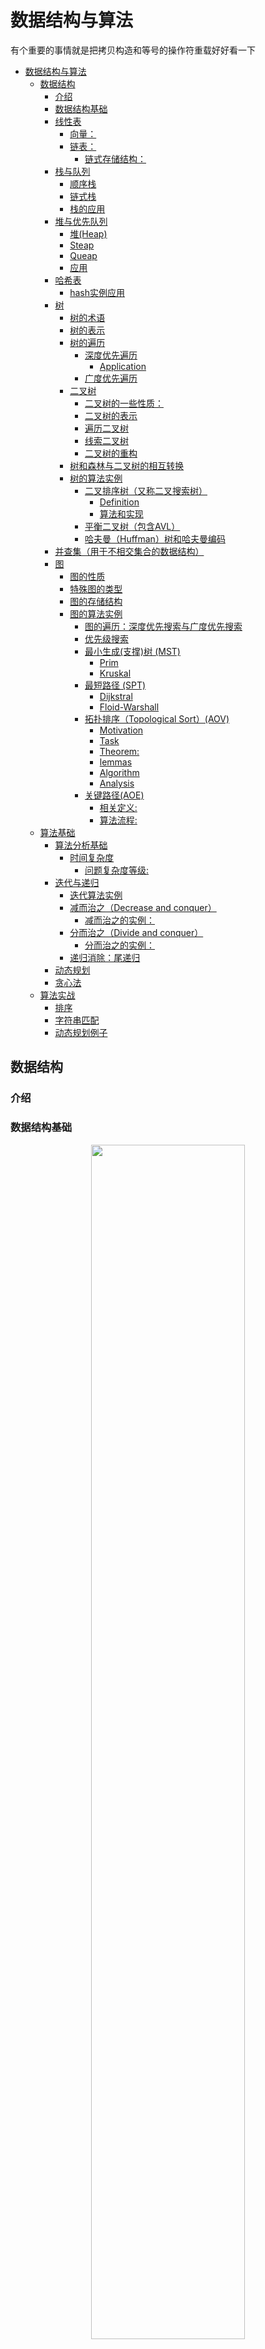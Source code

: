 <!--
 * @Author: yanxinhao
 * @Email: 1914607611xh@i.shu.edu.cn
 * @LastEditTime: 2020-11-09 21:11:34
 * @LastEditors: yanxinhao
 * @Description: 
-->
# 数据结构与算法
有个重要的事情就是把拷贝构造和等号的操作符重载好好看一下

- [数据结构与算法](#数据结构与算法)
  - [数据结构](#数据结构)
    - [介绍](#介绍)
    - [数据结构基础](#数据结构基础)
    - [线性表](#线性表)
      - [向量：](#向量)
      - [链表：](#链表)
        - [链式存储结构：](#链式存储结构)
    - [栈与队列](#栈与队列)
      - [顺序栈](#顺序栈)
      - [链式栈](#链式栈)
      - [栈的应用](#栈的应用)
    - [堆与优先队列](#堆与优先队列)
      - [堆(Heap)](#堆heap)
      - [Steap](#steap)
      - [Queap](#queap)
      - [应用](#应用)
    - [哈希表](#哈希表)
      - [hash实例应用](#hash实例应用)
    - [树](#树)
      - [树的术语](#树的术语)
      - [树的表示](#树的表示)
      - [树的遍历](#树的遍历)
        - [深度优先遍历](#深度优先遍历)
          - [Application](#application)
        - [广度优先遍历](#广度优先遍历)
      - [二叉树](#二叉树)
        - [二叉树的一些性质：](#二叉树的一些性质)
        - [二叉树的表示](#二叉树的表示)
        - [遍历二叉树](#遍历二叉树)
        - [线索二叉树](#线索二叉树)
        - [二叉树的重构](#二叉树的重构)
      - [树和森林与二叉树的相互转换](#树和森林与二叉树的相互转换)
      - [树的算法实例](#树的算法实例)
        - [二叉排序树（又称二叉搜索树）](#二叉排序树又称二叉搜索树)
          - [Definition](#definition)
          - [算法和实现](#算法和实现)
        - [平衡二叉树（包含AVL）](#平衡二叉树包含avl)
        - [哈夫曼（Huffman）树和哈夫曼编码](#哈夫曼huffman树和哈夫曼编码)
    - [并查集（用于不相交集合的数据结构）](#并查集用于不相交集合的数据结构)
    - [图](#图)
      - [图的性质](#图的性质)
      - [特殊图的类型](#特殊图的类型)
      - [图的存储结构](#图的存储结构)
      - [图的算法实例](#图的算法实例)
        - [图的遍历：深度优先搜索与广度优先搜索](#图的遍历深度优先搜索与广度优先搜索)
        - [优先级搜索](#优先级搜索)
        - [最小生成(支撑)树 (MST)](#最小生成支撑树-mst)
          - [Prim](#prim)
          - [Kruskal](#kruskal)
        - [最短路径 (SPT)](#最短路径-spt)
          - [Dijkstral](#dijkstral)
          - [Floid-Warshall](#floid-warshall)
        - [拓扑排序（Topological Sort）(AOV)](#拓扑排序topological-sortaov)
          - [Motivation](#motivation)
          - [Task](#task)
          - [Theorem:](#theorem)
          - [lemmas](#lemmas)
          - [Algorithm](#algorithm)
          - [Analysis](#analysis)
        - [关键路径(AOE)](#关键路径aoe)
          - [相关定义:](#相关定义)
          - [算法流程:](#算法流程)
  - [算法基础](#算法基础)
    - [算法分析基础](#算法分析基础)
      - [时间复杂度](#时间复杂度)
        - [问题复杂度等级:](#问题复杂度等级)
    - [迭代与递归](#迭代与递归)
      - [迭代算法实例](#迭代算法实例)
      - [减而治之（Decrease and conquer）](#减而治之decrease-and-conquer)
        - [减而治之的实例：](#减而治之的实例)
      - [分而治之（Divide and conquer）](#分而治之divide-and-conquer)
        - [分而治之的实例：](#分而治之的实例)
      - [递归消除：尾递归](#递归消除尾递归)
    - [动态规划](#动态规划)
    - [贪心法](#贪心法)
  - [算法实战](#算法实战)
    - [排序](#排序)
    - [字符串匹配](#字符串匹配)
    - [动态规划例子](#动态规划例子)

## 数据结构

### 介绍

### 数据结构基础

<div align="center"> 
  <img src="./imgs/Abstract_data.png" width=70% height=70% /> 
</div>

### 线性表
#### 向量：
（线性表的顺序存储结构）

#### 链表： 
##### 链式存储结构：
  - 单链表
  - 循环链表
  - 双向链表

### 栈与队列
#### 顺序栈

#### 链式栈

#### 栈的应用
  - 逆序输出 : 进制转换
  - 递归嵌套 : 函数调用,括号匹配
  - 栈混洗 : 等价于n对括号的匹配
  - 延迟缓冲 : 中缀表达式求值
  - 逆波兰表达式（后缀表达式）求值与转换算法

### 堆与优先队列
#### 堆(Heap)
#### Steap 
> Steap = Stack + Heap = push + pop + getmax
#### Queap
> Queap = Queue + Heap = enqueue + dequeue + getMax

#### 应用
  - 试探回溯法 : n皇后问题与迷宫寻径问题

### 哈希表

#### hash实例应用
  - 桶排序

### 树

#### 树的术语
  - 节点的深度 :从根到该节点路径上的路径长度
  - 节点的高度 :从该节点往下的最长路径的路径长度
  - 树的高度 : 等于根节点的高度
  
空树的高度为-1，只有一个节点的树高度为0
#### 树的表示
  - 父节点表示 : 对孩子节点和兄弟节点的访问不方便，均要遍历整个树
  - 孩子节点表示 : 找父节点和兄弟节点很慢
  - 父节点+孩子节点表示 : 这里的孩子节点是第一个孩子节点的指针,当前节点的所有孩子节点连成一个链表。
  - 长子+兄弟表示 : 若在设parent的引用, 访问parent也仅需要O(1)时间

#### 树的遍历
##### 深度优先遍历
A backtracking algorithm for stepping through a tree（回溯法）:
- At any node, proceed to the first child that has not yet been visited
- If we have visited all the children (of which a leaf node is a special case), backtrack to the parent and repeat this process


Each node is visited multiple times in such a scheme（节点会被多次访问）
- First time: before any children
- Last time: after all children, before backtracking

###### Application
Displaying information about directory structures and the files contained within
- Printing a hierarchical structure
- Determining memory usage

##### 广度优先遍历
The easiest implementation is to use a queue:
1. Place the root node into a queue
2. While the queue is not empty:
     - Pop the node at the front of the queue
     - Push all of its children into the queue

#### 二叉树
  - 二叉树:节点度数不超过2的树,同一节点的孩子和子树，均以左右区分(隐含有序)
  - 满二叉树:所有分支节点都有左孩子和右孩子,并且叶子节点都集中在二叉树的最下面一层
  - 完全二叉树:各节点的编号与对应的深度为k的满二叉树相同

##### 二叉树的一些性质：

> 设度数为0,1,2的节点各有n0,n1,n2个,则：
1. 节点数 : n = n0+n1+n2
2. 边数 : e = n-1 = n1+2*n2 (节点数减一 or 所有的出度数)
3. 叶节点数 : n0 = n2+1 (由上面2的等式后两项相等可以推出)
   
> 高度(或者深度)为k的二叉树,则:
1. 整个树最多可能有的节点数 : 2^k - 1 （等比数列求和）
2. 二叉树的第i层最多可能的节点数 : 2^(i-1)
   
> 有n个节点的完全二叉树,若i是某个节点a的编号(编号的范围为1~n)
1. 若i!=1,则a的双亲节点编号为 : ⌊i/2⌋ 
2. 若2i<=n,a的左孩子编号为 : 2i
3. 若2i>n : a无左孩子
4. 若2i+1<=n,a的右孩子的编号为 : 2i+1
5. 若2i+1>n : a无右孩子
6. 完全二叉树的高度为 : ⌊logn⌋+1 或者⌈log(n+1)⌉（底数为二）(有2^(h-1) <= n < 2^h推得)

   

##### 二叉树的表示
- 顺序存储结构 : 用一维数组，最适合完全二叉树
- 链式存储结构 : 每个节点包含一个数据域和指向两个孩子的指针域

##### 遍历二叉树
  - 先序遍历
  - 中序遍历
  - 后序遍历
  - 层次遍历
  
##### 线索二叉树

##### 二叉树的重构

#### 树和森林与二叉树的相互转换

#### 树的算法实例
  ##### 二叉排序树（又称二叉搜索树）
  ###### Definition
In a binary search tree, we require that 
- all objects in the left sub-tree to be less than the object stored in the root node
- all objects in the right sub-tree to be greater than the object in the root object
- the two sub-trees are themselves binary search trees
  ###### 算法和实现
  - 查找: 减而治之,时间复杂度为O(h),h为BST高度
  - 插入: 
    - If we find the object already in the tree, we will return
      - The object is already in the binary search tree (no duplicates)
    - Otherwise, we will arrive at an empty node
    - The object will be inserted into that location
    - The run time is O(h)
  - 删除: 存在两种如下情况
    <table>
    <tr>
    <td><img src="./imgs/BST_1.png"></td>
    <td><img src="./imgs/BST_1_1.png"></td>
    </tr>
      <tr>
    <td><img src="./imgs/BST_2.png"></td>
    <td><img src="./imgs/BST_2_2.png"></td>
    </tr></table>

  ##### 平衡二叉树（包含AVL）
    ###### 介绍
    A binary search tree is said to be AVL balanced if:
    - The difference in the heights between the left and right sub-trees is at most 1, and
    - Both sub-trees are themselves AVL trees

    ###### AVL树节点个数的上下界
    - upper bound :an AVL tree of height h is a perfect binary tree with 2^(h+1)–1 nodes
    - lower bound :
        <table>
          <tr>
        <td><img src="./imgs/AVL_height_1.png"></td>
        <td><img src="./imgs/AVL_height_2.png"></td>
        <td><img src="./imgs/AVL_height_3.png"></td>
        </tr></table>

    ###### AVL树的插入删除
    等价BBST与旋转调整
      <table>
        <tr>
      <td><img src="./imgs/BBST_1.png"></td>
      <td><img src="./imgs/BBST_2.png"></td>
      <td><img src="./imgs/BBST_3.png"></td>
      </tr></table>
    > 对于失衡情况，从最深的那个失衡节点开始考虑推导最方便，下面的插入删除的失衡情况的复盘就是这么得来的
    - 插入:插入导致失衡,肯定是将节点插到最深的失衡节点的最长的分支上
        <table>
        <tr>
        <td>zag和zig</td>
        <td>zigzag和zagzig</td>
        <td>实现</td>
        </tr>
          <tr>
        <td><img src="./imgs/AVL_insert_1.png"></td>
        <td><img src="./imgs/AVL_insert_2.png"></td>
        <td><img src="./imgs/AVL_insert_3.png"></td>
        </tr></table>
    - 删除:删除导致失衡,肯定是将失衡节点较短的左分支或者右分枝上的节点删除
        <table>
          <tr>
        <td><img src="./imgs/AVL_remove_1.png"></td>
        <td><img src="./imgs/AVL_remove_2.png"></td>
        <td><img src="./imgs/AVL_remove_3.png"></td>
        </tr></table>
  ##### 哈夫曼（Huffman）树和哈夫曼编码
  
  > 前缀码:任一字符的编码都不是另一字符编码串的前缀;前缀码与树的联系:根通往任一叶子节点的路径都不可能是通往其余叶子节点的子路径
  
  > 哈夫曼编码算法流程:
  1. Scan text to be compressed and count frequencies of all characters.
  2. Prioritize characters based on their frequencies in text.
  3. Build Huffman code tree based on prioritized list.
  4. Perform a traversal of tree to determine all code words.
  5. Encode the text using the Huffman codes.

  > 哈夫曼树的构造算法:
  
  While priority queue contains two or more nodes
  1. Create new node
  2. Dequeue node and make it left subtree
  3. Dequeue next node and make it right subtree
  4. Frequency of new node equals sum of frequency of left and right children
  5. Enqueue new node back into queue

  >通过遍历哈夫曼树得到哈夫曼编码

  Perform a traversal of the tree to obtain new code words
  1. Going left is a 0 
  2. Going right is a 1
  3. Code word is only completed when a leaf node is reached 

### 并查集（用于不相交集合的数据结构）

### 图
#### 图的性质
- 支撑树(spanning tree) 
- 最小支撑树(MST)
  
#### 特殊图的类型
- 有向无环图(DAG)
  
#### 图的存储结构
  - 邻接矩阵 :
    - 空间复杂度 O(n^2)空间,与边数无关，适合稠密图
  - 邻接表
  - 十字链表 : 有向图
  - 邻接多重表 : 无向图

#### 图的算法实例
   #####  图的遍历：深度优先搜索与广度优先搜索

  边分类:
  <table>
    <tr>
  <td>BFS : 队列</td>
  <td>DFS : 栈</td>
  </tr>
    <tr>
  <td><img src="./imgs/bfs_edge.png"></td>
  <td><img src="./imgs/dfs_edge.png"></td>
  </tr></table>
  
 #####   优先级搜索 

  <table>
      <tr>
      <td>通用算法</td>
      <td>统一框架</td>
      <td>统一框架</td>
    </tr>
    <tr>
      <td><img src="./imgs/pfs.png"></td>
      <td><img src="./imgs/pfs_1.png"></td>
      <td><img src="./imgs/pfs_2.png"></td>
    </tr>
  </table>

   #####  最小生成(支撑)树 (MST)
> 属于贪心算法
  
  ######  Prim
> prim 算法只与顶点数有关系与边数没有关系，适用于稠密图
  
  利用优先级排序的模版
    <table>
      <tr>
      <td>极短跨边</td>
      <td>极长环边</td>
    </tr>
    <tr>
      <td><img src="./imgs/prim_1.png"></td>
      <td><img src="./imgs/prim_2.png"></td>
    </tr>
    <tr>
      <td>算法</td>
      <td>实现</td>
    </tr>
    <tr>
      <td><img src="./imgs/prim.png"></td>
      <td><img src="./imgs/prim_3.png"></td>
    </tr>
  </table>

   ###### Kruskal
> 主要由最短边的选取算法上，所以该复杂度复杂度与顶点数无关，由边数决定。适用于稀疏图
  <table>
      <tr>
      <td>策略</td>
      <td>算法框架</td>
    </tr>
    <tr>
      <td><img src="./imgs/kruskal_1.png"></td>
      <td><img src="./imgs/kruskal_2.png"></td>
    </tr>
    <tr>
      <td>正确性</td>
      <td>复杂度</td>
    </tr>
    <tr>
      <td><img src="./imgs/kruskal_3.png"></td>
      <td><img src="./imgs/kruskal_4.png"></td>
    </tr>
  </table>

   #####  最短路径 (SPT)
注意 MST!=SPT 两者的优化方向并不一样
（形象的理解就是生成MST的过程是全面扩张，生成SPT的过程是以某个点为中心按路径长度发散）
  ###### Dijkstral
> 属于贪心算法
    按路径长度递增来产生一个点到其他所有点的最短路径。（从初始点按路径长度扩张）
    核心: 
      1. 被选中的节点全部是已经确认了到s的最短路径的（途径的节点全部在已被选中的节点集中）--这一点很重要
      2. 选取新的节点时，被选的新节点不可能经过其他未被选节点到s的路径最短。（新节点到s的路径只经过被选中的节点）
      3. 新的节点加入时，只影响其邻居节点到s的最短路径
  <table>
    <tr>
    <td>最短路径性质</td>
    <td>SPT与MST的优化方向不一样</td>
  </tr>
  <tr>
    <td><img src="./imgs/SPT_1.png"></td>
    <td><img src="./imgs/SPT_2.png"></td>
  </tr>
  <tr>
    <td>算法</td>
    <td>实现</td>
  </tr>
  <tr>
    <td><img src="./imgs/Dijkstra.png"></td>
    <td><img src="./imgs/Dijkstra_implement.png"></td>
  </tr>
  </table>
  
  ###### Floid-Warshall  

  <table>
    <tr>
    <td>最优解的结构特征</td>
    <td>递归实现</td>
  </tr>
  <tr>
    <td><img src="./imgs/floyd_1.png"></td>
    <td><img src="./imgs/floyd_2.png"></td>
  </tr>
  <tr>
    <td>动态规划</td>
    <td>实现</td>
  </tr>
  <tr>
    <td><img src="./imgs/floyd_3.png"></td>
    <td><img src="./imgs/floyd_4.png"></td>
  </tr>
  </table>


> 所有点对之间的最短距离,应用:搜索图的中心点

  #####   拓扑排序（Topological Sort）(AOV)
  ###### Motivation
  Dependency between tasks: one task is required to be done before the other task can be done
  Dependencies form a partial ordering 
  - A partial ordering on a finite number of objects can be represented as a directed acyclic graph (DAG)
  ###### Task
  Given a set of tasks with dependencies, is there an order in which we can complete the tasks?
  ###### Theorem:
    A graph is a DAG if and only if it has a topological sorting
    Proof strategy:
    Such a statement is of the form a ↔ b and this is equivalent to:
    a → b and b → a
  ###### lemmas
  First, we need a two lemmas:
  - A DAG always has at least one vertex with in-degree zero
    * That is, it has at least one source
  - Any sub-graph of a DAG is a DAG
  ###### Algorithm
  Idea:
- Given a DAG V, iterate:
  * Find a vertex v in V with in-degree zero
  * Let v be the next vertex in the topological sort
  * Continue iterating with the vertex-induced sub-graph V \ {v}

implement:
  - Use a queue (or other container) to temporarily store those vertices with in-degree zero
  - Each time the in-degree of a vertex is decremented tozero, push it onto the queue

  ###### Analysis

  Therefore, the run time of a topological sort is:∂
  - Q(|V| + |E|)  if we use an adjacency list
  - Q(|V|^2) if we use an adjacency matrix
  
and the memory requirements is Q(|V|)

  #####   关键路径(AOE)
> The critical time of each task is the earliest time that it could be completed after the start of execution \
The critical path is the sequence of tasks determining the minimum time needed to complete the project: \
If a task on the critical path is delayed, the entire project will be delayed

###### 相关定义:
（事件为顶点,活动为边）
- 事件最早开始时间:
- 事件最迟必须开始时间:
- 活动最早开始时间:
- 活动最迟必须开始时间:
- 关键活动: 最早开始时间等于最迟必须开始时间的活动
  
###### 算法流程:
1. 进行拓扑排序，求出每个事件的最早发生时间。(求max)
2. 令最后一个结束事件的最迟发生时间等于其最早开始时间，然后进行逆拓扑排序，计算每个事件的最迟必须开始时间.(求min)
3. 求出各活动的最早和最迟发生时间()
   > 事件的最早开始时间 = 该事件发出的活动的最早开始时间 \
   事件的最迟发生时间-以它为结束点的活动的持续时间 = 该活动的最迟发生时间   
   若某条弧的最早和最迟发生时间相等,则这条弧为关键活动
   
## 算法基础
### 算法分析基础

#### 时间复杂度
> 复杂度类P即为所有可以由一个确定型图灵机在多项式表达的时间内解决的问题；类NP由所有可以在多项式时间内验证它的解是否正确的决定问题组成，或者等效的说，那些可以在非确定型图灵机上在多项式时间内找出解的问题的集合。很可能，计算理论最大的未解决问题就是关于这两类的关系的：P和NP相等?

##### 问题复杂度等级:
  - P 问题: 存在多项式算法的问题
  - NP 问题

- ##### 渐进分析
  <table>
  <tr>
  <td><img src="./imgs/big_O.png"></td>
  <td><img src="./imgs/symbols.png"></td>
  </tr></table>
  
- ##### 复杂度层次
  <table><tr>
  <td><img src="./imgs/growth_speed.png"></td>
  <td><img src="./imgs/complexity.png"></td>
  </tr></table>
- ##### 复杂度分析的主要方法：
  1. **迭代**：级数求和
  2. **递归**：递归跟踪 + 递推方程
  3. 猜测 + 验证


### 迭代与递归
迭代算法一般较为常见，递归算法更为直观。因为递归算法需要大量空间资源，所以经常需要将其改写成迭代算法，这里为体现算法的思想，我主要考虑以递归为出发点的思想来理解算法。
#### 迭代算法实例
  - 数组求和
  - 数组最大值
  
以下为递归算法的两种主要思想：
#### 减而治之（Decrease and conquer）

<div align="center"> 
  <img src="./imgs/Decrease_and_conquer.png" width=70% height=70% /> 
</div>

##### 减而治之的实例：
  - 数组求和：线性递归
  - 数组倒置
#### 分而治之（Divide and conquer）

<div align="center"> 
  <img src="./imgs/Divide_and_conquer.png" width=70% height=70% /> 
</div>

##### 分而治之的实例：
  - 数组求和：二分递归
  - 数组的最大值

| 数据结构 | 问题名称 | 问题描述                                           |
| :------: | :------: | :------------------------------------------------- |
|   数组   |   Max2   | 从数组区间A[lo,hi)中找出最大的两个整数A[x1]和A[x2] |
#### 递归消除：尾递归

<div align="center"> 
  <img src="./imgs/tail_recursive.png" width=70% height=70% /> 
</div>

### 动态规划
>朴素的递归算法(减而治之或分而治之)之所以效率低，是因为他们反复求解相同的子问题。

动态规划的原理:
- 最优子结构性质 : 问题的最优解由相关子问题的最优解组合而成，而这些子问题可以独立求解。
  
  如何发觉最优子结构?这里给出一个通用模式:
  1. 做出一个选择
  2. 假定已经知道了这种选择(先不关心这种选择如何得到)
  3. 考虑这种选择会产生哪些子问题, 以及如何最好刻画子问题空间
  4. 证明构成原问题最优解的组成部分(即每个子问题)的解就是它本身的最优解(一般是反证法)

- 重叠子问题 : 
- 重构最优解

动态规划有两种等价的实现方法:
- 带备忘的自顶向下法(top-down with memoization)
- 自底向上法(bottom-up method)

为构建动态规划的解决方案,一些必要的过程:
- 子问题图
- 重构解
  
例子:

| 数据结构 | 问题名称 | 问题描述                     |
| :------: | :------: | :--------------------------- |
|    串    |   LCS    | 求两个子序列的最长公共子序列 |

### 贪心法 

- 最小生成树
- 单源最短路径的Dijkstra算法
- 分数背包问题
## 算法实战

### 排序

简介：

|   算法名称   | 类别     | 算法描述 | 稳定性                                                                    | 就地 | 时间复杂度（最坏） | 时间复杂度（最好） | 时间复杂度（最好） |
| :----------: | :------- | :------- | :------------------------------------------------------------------------ | :--- | :----------------- | :----------------- | :----------------- |
|   冒泡排序   | 交换排序 | n        | 是                                                                        | 是   | O(n^2)             | O(n)               |                    |
|   快速排序   | 交换排序 | n        | 否                                                                        | 是   | O(n^2)             | O(nlogn)           | O(nlogn)           |
|   插入排序   | 插入排序 | n        | 把序列看成 sorted[0,)+unsorted[r,n) 两部分,把l[r]插入到有序部分的合适位置 | 是   | O(n^2)             | O(n)               | O(n^2)             |
| 一般选择排序 | 选择排序 | n        | 从未排序的元素中挑选最大者,并使其就位                                     |      | O(n^2)             | O(n^2)             | O(n^2)             |
|    堆排序    | 选择排序 | n        | n                                                                         |      | n                  | n                  |                    |
| 二路归并排序 | 归并排序 | n        | n                                                                         | 否   | O(nlogn)           | O(nlogn)           |                    |
|   基数排序   | 基数排序 | n        | n                                                                         |      | n                  | n                  |                    |

算法分析：
  <table>
      <tr>
      <td>算法描述</td>
      <td>算法分析</td>
    </tr>
    <tr>
      <td><img src="./imgs/bubblesort.png"></td>
      <td><img src="./imgs/bubblesort_complexity.png"></td>
    </tr>
    <tr>
      <td><img src="./imgs/quicksort.png"></td>
      <td><img src="./imgs/quicksort_2.png"></td>
    </tr>
    <tr>
      <td><img src="./imgs/insertionsort.png"></td>
      <td><img src="./imgs/insertionsort_2.png"></td>
    </tr>
    <tr>
      <td><img src="./imgs/selectionsort.png"></td>
      <td><img src="./imgs/selectionsort_2.png"></td>
    </tr>
    <tr>
      <td><img src="./imgs/mergesort.png"></td>
      <td><img src="./imgs/mergesort_2.png"></td>
    </tr>
  </table>

### 字符串匹配
| 算法名称 | 问题描述       | 算法描述 | 时间复杂度 |
| :------: | :------------- | :------- | :--------- |
|   LCS    | 最长公共子序列 | n        | n          |
|   KMP    | 字符串模式匹配 | n        | n          |



### 动态规划例子
- 钢条切割
- 矩阵链乘法
- LCS
- 0-1背包问题